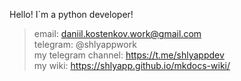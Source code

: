 Hello! I`m a python developer!

> email: daniil.kostenkov.work@gmail.com <br />
> telegram: @shlyappwork <br />
> my telegram channel: https://t.me/shlyappdev <br />
> my wiki: https://shlyapp.github.io/mkdocs-wiki/
